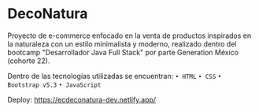 # DecoNatura


Proyecto de e-commerce enfocado en la venta de productos inspirados en la naturaleza con un estilo minimalista y moderno, realizado dentro del bootcamp "Desarrollador Java Full Stack" por parte Generation México (cohorte 22).

Dentro de las tecnologías utilizadas se encuentran: 
`• HTML`
` • CSS `
`• Bootstrap v5.3`
`• JavaScript`
 
Deploy: https://ecdeconatura-dev.netlify.app/
